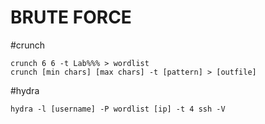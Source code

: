 # BRUTE FORCE
#crunch
```
crunch 6 6 -t Lab%%% > wordlist
crunch [min chars] [max chars] -t [pattern] > [outfile]
```

#hydra
```
hydra -l [username] -P wordlist [ip] -t 4 ssh -V
```